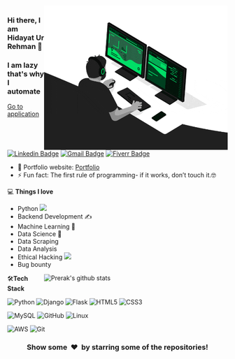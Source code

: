 <img align="right" src="/developer.gif" alt="Coder GIF" width="420" height="330">



### Hi there, I am Hidayat Ur Rehman 👋
### I am lazy that's why I automate
 <a href="https://www.facebook.com/" target="_blank">Go to application</a> 
[![Linkedin Badge](https://img.shields.io/badge/Linked%20In-Hidayat%20Ur%20Rehman-blue?style=flat-square&logo=Linkedin&logoColor=white&link=https://www.linkedin.com/in/hidayatkhan013/)](https://www.linkedin.com/in/hidayatkhan013/)
[![Gmail Badge](https://img.shields.io/badge/Gmail-Hidayat%20Ur%20Rehman-red?style=flat-square&logo=Gmail&logoColor=white&link=mailto:hidayatkhan013@gmail.com)](mailto:hidayatkhan013@gmail.com)
[![Fiverr Badge](https://img.shields.io/badge/Fiverr-Hire%20Me-brightgreen?style=flat-square&logo=Fiverr&logoColor=white&link=https://www.fiverr.com/hidayatkhan013)](https://www.fiverr.com/hidayatkhan013)

- 🎯 Portfolio website: [Portfolio](https://hidayatkhan013.github.io/)
- ⚡ Fun fact: The first rule of programming- if it works, don’t touch it.🤓

💻 **Things I love**
- Python <img src="https://media.giphy.com/media/WUlplcMpOCEmTGBtBW/giphy.gif" width="30"> 
- Backend Development ✍️
- Machine Learning 🧐
- Data Science 😬
- Data Scraping
- Data Analysis
- Ethical Hacking <img src="https://media.giphy.com/media/LmNwrBhejkK9EFP504/giphy.gif" width="20">   
- Bug bounty

<a href="https://gitstats.me/hidayatkhan013">
    <img width="420" height="auto" align="right" alt="Prerak's github stats" 
    src="https://github-readme-stats.vercel.app/api?username=hidayatkhan013&show_icons=true&theme=dark&count_private=false&include_all_commits=true" />
</a>

🛠**Tech Stack**

![Python](https://img.shields.io/badge/-Python-000000?style=flat&logo=python)
![Django](https://img.shields.io/badge/-Django-000000?style=flat&logo=Django)
![Flask](https://img.shields.io/badge/-Flask-000000?style=flat&logo=Flask)
![HTML5](https://img.shields.io/badge/-HTML5-000000?style=flat&logo=HTML5)
![CSS3](https://img.shields.io/badge/-CSS3-000000?style=flat&logo=CSS3)


![MySQL](https://img.shields.io/badge/-MySQL-000000?style=flat&logo=MySQL)
![GitHub](https://img.shields.io/badge/-GitHub-000000?style=flat&logo=github&logoColor=FFFFFF)
![Linux](https://img.shields.io/badge/-Linux-000000?style=flat&logo=linux&logoColor=FCC624)


![AWS](https://img.shields.io/badge/AWS-000000?style=flat-square&logo=amazon-aws)
![Git](https://img.shields.io/badge/-Git-000000?style=flat&logo=git&logoColor=F05032)

<div align="center">
    <h3 align="center">Show some &nbsp;❤️&nbsp; by starring some of the repositories!</h3>
</div>

